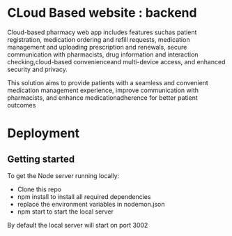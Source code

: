 # CLoud Based website : backend

Cloud-based pharmacy web app includes features suchas patient registration, medication ordering and refill requests, medication management and uploading prescription and renewals, secure communication with pharmacists, drug information and interaction checking,cloud-based convenienceand multi-device access, and enhanced security and privacy.

This solution aims to provide patients with a seamless and convenient medication management experience, improve communication with pharmacists, and enhance medicationadherence for better patient outcomes

# Deployment











## Getting started
To get the Node server running locally:

* Clone this repo
* npm install to install all required dependencies
* replace the environment variables in nodemon.json
* npm start to start the local server

By default the local server will start on port 3002

